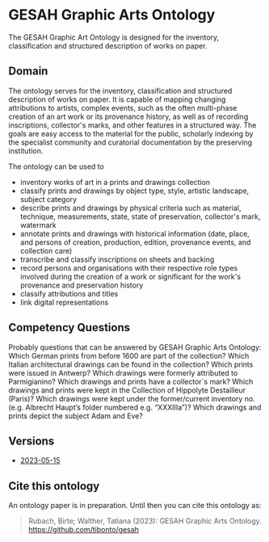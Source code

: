 # GESAH Graphic Arts Ontology
The GESAH Graphic Art Ontology is designed for the inventory, classification and structured description of works on paper.

## Domain
The ontology serves for the inventory, classification and structured description of works on paper. It is capable of mapping changing attributions to artists, complex events, such as the often multi-phase creation of an art work or its provenance history, as well as of recording inscriptions, collector's marks, and other features in a structured way. The goals are easy access to the material for the public, scholarly indexing by the specialist community and curatorial documentation by the preserving institution.

The ontology can be used to
- inventory works of art in a prints and drawings collection
- classify prints and drawings by object type, style, artistic landscape, subject category
- describe prints and drawings by physical criteria such as material, technique, measurements, state, state of preservation, collector's mark, watermark
- annotate prints and drawings with historical information (date, place, and persons of creation, production, edition, provenance events, and collection care)
- transcribe and classify inscriptions on sheets and backing
- record persons and organisations with their respective role types involved during the creation of a work or significant for the work's provenance and preservation history
- classify attributions and titles
- link digital representations

## Competency Questions
Probably questions that can be answered by GESAH Graphic Arts Ontology:
Which German prints from before 1600 are part of  the collection?
Which Italian architectural drawings can be found in the collection?
Which prints were issued in Antwerp?
Which drawings were formerly attributed to Parmigianino?
Which drawings and prints have a collector`s mark?
Which drawings and prints were kept in the Collection of Hippolyte Destailleur (Paris)?
Which drawings were kept under the former/current inventory no. (e.g. Albrecht Haupt’s folder numbered e.g. “XXXIIIa”)?
Which drawings and prints depict the subject Adam and Eve? 

## Versions
* [2023-05-15](https://github.com/tibonto/gesah/releases/tag/v2023-05-15)

## Cite this ontology
An ontology paper is in preparation. Until then you can cite this ontology as:
> Rubach, Birte; Walther, Tatiana (2023): GESAH Graphic Arts Ontology. https://github.com/tibonto/gesah


